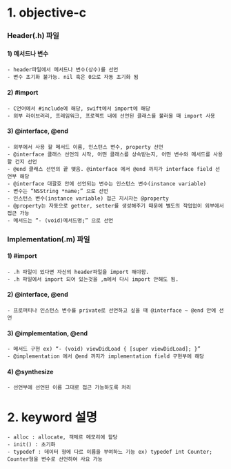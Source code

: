 # 1. objective-c
### Header(.h) 파일
 #### 1) 메서드나 변수
    - header파일에서 메서드나 변수(상수)를 선언
    - 변수 초기화 불가능. nil 혹은 0으로 자동 초기화 됨
 #### 2) #import
    - C언어에서 #include에 해당, swift에서 import에 해당
    - 외부 라이브러리, 프레임워크, 프로젝트 내에 선언된 클래스를 불러올 때 import 사용
 #### 3) @interface, @end
    - 외부에서 사용 할 메서드 이름, 인스턴스 변수, property 선언
    - @interface 클래스 선언의 시작, 어떤 클래스를 상속받는지, 어떤 변수와 메서드를 사용 할 건지 선언
    - @end 클래스 선언의 끝 맺음. @interface 에서 @end 까지가 interface field 선언부 해당
    - @interface 대괄호 안에 선언되는 변수는 인스턴스 변수(instance variable)
    - 변수는 “NSString *name;” 으로 선언
    - 인스턴스 변수(instance variable) 접근 지시자는 @property
    - @property는 자동으로 getter, setter를 생성해주기 때문에 별도의 작업없이 외부에서 접근 가능
    - 메서드는 “- (void)메서드명;” 으로 선언
### Implementation(.m) 파일
 #### 1) #import
    - .h 파일이 있다면 자신의 header파일을 import 해야함.
    - .h 파일에서 import 되어 있는것을 ,m에서 다시 import 안해도 됨.
 #### 2) @interface, @end
    - 프로퍼티나 인스턴스 변수를 private로 선언하고 싶을 때 @interface ~ @end 안에 선언
 #### 3) @implementation, @end
    - 메서드 구현 ex) “- (void) viewDidLoad { [super viewDidLoad]; }”
    - @implementation 에서 @end 까지가 implementation field 구현부에 해당
 #### 4) @synthesize
    - 선언부에 선언된 이름 그대로 접근 가능하도록 처리

# 2. keyword 설명
    - alloc : allocate, 객체르 메모리에 할당
    - init() : 초기화
    - typedef : 데이터 형에 다르 이름을 부여하느 기능 ex) typedef int Counter; Counter형을 변수로 선언하여 사요 가능
